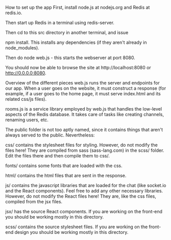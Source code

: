 How to set up the app
First, install node.js at nodejs.org and Redis at redis.io.

Then start up Redis in a terminal using redis-server.

Then cd to this src directory in another terminal, and issue

npm install. This installs any dependencies (if they aren't already in node_modules).

Then do node web.js - this starts the webserver at port 8080.

You should now be able to browse the site at http://localhost:8080 or http://0.0.0.0:8080.

Overview of the different pieces
web.js runs the server and endpoints for our app. When a user goes on the website, it must construct a response (for example, if a user goes to the home page, it must serve index.html and its related css/js files).

rooms.js is a service library employed by web.js that handles the low-level aspects of the Redis database. It takes care of tasks like creating channels, renaming users, etc.

The public folder is not too aptly named, since it contains things that aren't always served to the public. Nevertheless:

css/ contains the stylesheet files for styling. However, do not modify the files here! They are compiled from sass (sass-lang.com) in the scss/ folder. Edit the files there and then compile them to css/.

fonts/ contains some fonts that are loaded with the css.

html/ contains the html files that are sent in the response.

js/ contains the javascript libraries that are loaded for the chat (like socket.io and the React components). Feel free to add any other necessary libraries. However, do not modify the React files here! They are, like the css files, compiled from the jsx files.

jsx/ has the source React components. If you are working on the front-end you should be working mostly in this directory.

scss/ contains the source stylesheet files. If you are working on the front-end design you should be working mostly in this directory.
